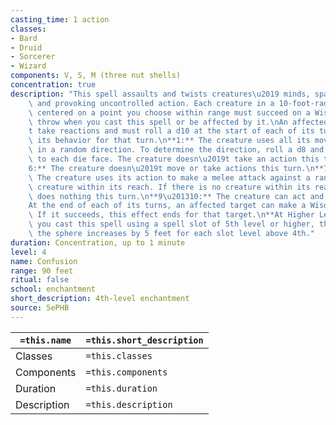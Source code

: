 ```yaml
---
casting_time: 1 action
classes:
- Bard
- Druid
- Sorcerer
- Wizard
components: V, S, M (three nut shells)
concentration: true
description: "This spell assaults and twists creatures\u2019 minds, spawning delusions\
    \ and provoking uncontrolled action. Each creature in a 10-foot-radius sphere\
    \ centered on a point you choose within range must succeed on a Wisdom saving\
    \ throw when you cast this spell or be affected by it.\nAn affected target can\u2019\
    t take reactions and must roll a d10 at the start of each of its turns to determine\
    \ its behavior for that turn.\n**1:** The creature uses all its movement to move\
    \ in a random direction. To determine the direction, roll a d8 and assign a direction\
    \ to each die face. The creature doesn\u2019t take an action this turn.\n**2\u2013\
    6:** The creature doesn\u2019t move or take actions this turn.\n**7\u20138:**\
    \ The creature uses its action to make a melee attack against a randomly determined\
    \ creature within its reach. If there is no creature within its reach, the creature\
    \ does nothing this turn.\n**9\u201310:** The creature can act and move normally.\n\
    At the end of each of its turns, an affected target can make a Wisdom saving throw.\
    \ If it succeeds, this effect ends for that target.\n**At Higher Levels.** When\
    \ you cast this spell using a spell slot of 5th level or higher, the radius of\
    \ the sphere increases by 5 feet for each slot level above 4th."
duration: Concentration, up to 1 minute
level: 4
name: Confusion
range: 90 feet
ritual: false
school: enchantment
short_description: 4th-level enchantment
source: 5ePHB
---
```


| `=this.name` | `=this.short_description` |
| ------------ | ------------------------- |
| Classes      | `=this.classes`           |
| Components   | `=this.components`        |
| Duration     | `=this.duration`          |
| Description  | `=this.description`       |